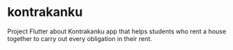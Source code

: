# kontrakanku
Project Flutter about Kontrakanku app that helps students who rent a house together to carry out every obligation in their rent.
